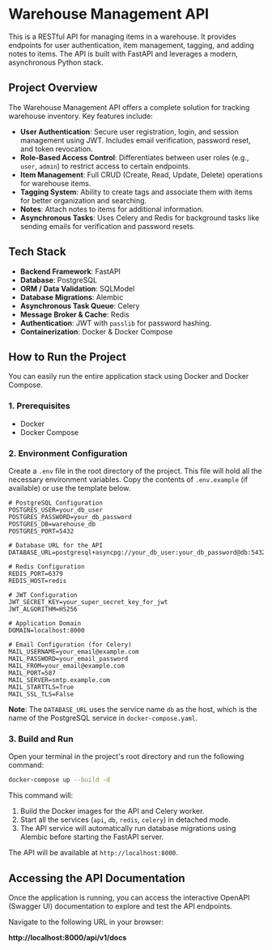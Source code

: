 # Warehouse Management API

This is a RESTful API for managing items in a warehouse. It provides endpoints for user authentication, item management, tagging, and adding notes to items. The API is built with FastAPI and leverages a modern, asynchronous Python stack.

## Project Overview

The Warehouse Management API offers a complete solution for tracking warehouse inventory. Key features include:

*   **User Authentication**: Secure user registration, login, and session management using JWT. Includes email verification, password reset, and token revocation.
*   **Role-Based Access Control**: Differentiates between user roles (e.g., `user`, `admin`) to restrict access to certain endpoints.
*   **Item Management**: Full CRUD (Create, Read, Update, Delete) operations for warehouse items.
*   **Tagging System**: Ability to create tags and associate them with items for better organization and searching.
*   **Notes**: Attach notes to items for additional information.
*   **Asynchronous Tasks**: Uses Celery and Redis for background tasks like sending emails for verification and password resets.

## Tech Stack

*   **Backend Framework**: FastAPI
*   **Database**: PostgreSQL
*   **ORM / Data Validation**: SQLModel
*   **Database Migrations**: Alembic
*   **Asynchronous Task Queue**: Celery
*   **Message Broker & Cache**: Redis
*   **Authentication**: JWT with `passlib` for password hashing.
*   **Containerization**: Docker & Docker Compose

## How to Run the Project

You can easily run the entire application stack using Docker and Docker Compose.

### 1. Prerequisites

*   Docker
*   Docker Compose

### 2. Environment Configuration

Create a `.env` file in the root directory of the project. This file will hold all the necessary environment variables. Copy the contents of `.env.example` (if available) or use the template below.

```env
# PostgreSQL Configuration
POSTGRES_USER=your_db_user
POSTGRES_PASSWORD=your_db_password
POSTGRES_DB=warehouse_db
POSTGRES_PORT=5432

# Database URL for the API
DATABASE_URL=postgresql+asyncpg://your_db_user:your_db_password@db:5432/warehouse_db

# Redis Configuration
REDIS_PORT=6379
REDIS_HOST=redis

# JWT Configuration
JWT_SECRET_KEY=your_super_secret_key_for_jwt
JWT_ALGORITHM=HS256

# Application Domain
DOMAIN=localhost:8000

# Email Configuration (for Celery)
MAIL_USERNAME=your_email@example.com
MAIL_PASSWORD=your_email_password
MAIL_FROM=your_email@example.com
MAIL_PORT=587
MAIL_SERVER=smtp.example.com
MAIL_STARTTLS=True
MAIL_SSL_TLS=False
```

**Note**: The `DATABASE_URL` uses the service name `db` as the host, which is the name of the PostgreSQL service in `docker-compose.yaml`.

### 3. Build and Run

Open your terminal in the project's root directory and run the following command:

```bash
docker-compose up --build -d
```

This command will:
1.  Build the Docker images for the API and Celery worker.
2.  Start all the services (`api`, `db`, `redis`, `celery`) in detached mode.
3.  The API service will automatically run database migrations using Alembic before starting the FastAPI server.

The API will be available at `http://localhost:8000`.

## Accessing the API Documentation

Once the application is running, you can access the interactive OpenAPI (Swagger UI) documentation to explore and test the API endpoints.

Navigate to the following URL in your browser:

**http://localhost:8000/api/v1/docs**

